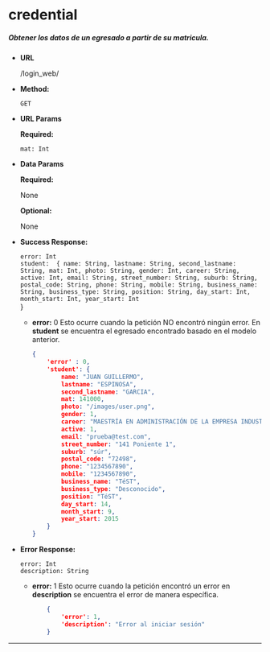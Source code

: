 # **credential**

##### Obtener los datos de un egresado a partir de su matricula.

* **URL**

  /login_web/

* **Method:**

  `GET`
  
*  **URL Params**

   **Required:**

    `mat: Int`  
 
* **Data Params**
    
    **Required:**

    None

    **Optional:**
    
    None
        
* **Success Response:**

	`error: Int`  
	`student: 
	{
		name: String,
		lastname: String,
		second_lastname: String,
		mat: Int,
		photo: String,
		gender: Int,
		career: String,
		active: Int,
		email: String,
		street_number: String,
		suburb: String,
		postal_code: String,
		phone: String,
		mobile: String,
		business_name: String,
		business_type: String,
		position: String,
		day_start: Int,
		month_start: Int,
		year_start: Int`  
	}  
    
    * **error:** 0
    Esto ocurre cuando la petición NO encontró ningún error. En **student** se encuentra el egresado encontrado basado en el modelo anterior.
    
		```json
		{
			'error' : 0,
			'student': {
				name: "JUAN GUILLERMO",
				lastname: "ESPINOSA",
				second_lastname: "GARCIA",
				mat: 141000,
				photo: "/images/user.png",
				gender: 1,
				career: "MAESTRÍA EN ADMINISTRACIÓN DE LA EMPRESA INDUSTRIAL",
				active: 1,
				email: "prueba@test.com",
				street_number: "141 Poniente 1",
				suburb: "súr",
				postal_code: "72498",
				phone: "1234567890",
				mobile: "1234567890",
				business_name: "TéST",
				business_type: "Desconocido",
				position: "TéST",
				day_start: 14,
				month_start: 9,
				year_start: 2015
			}
		}
        
* **Error Response:** 
    
    `error: Int`  
    `description: String`

  * **error:** 1
    Esto ocurre cuando la petición encontró un error en  **description** se encuentra el error de manera específica.

    ```json
        {
            'error': 1,
            'description': "Error al iniciar sesión"
        }
      ```

***